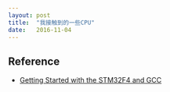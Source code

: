 ```yaml
---
layout: post
title:  "我接触到的一些CPU"
date:   2016-11-04
---
```






## Reference

 - [Getting Started with the STM32F4 and GCC](http://jeremyherbert.net/get/stm32f4_getting_started)


